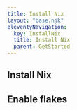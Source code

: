 ```yaml
---
title: Install Nix
layout: "base.njk"
eleventyNavigation:
  key: InstallNix
  title: Install Nix
  parent: GetStarted
---
```


## Install Nix

## Enable flakes
